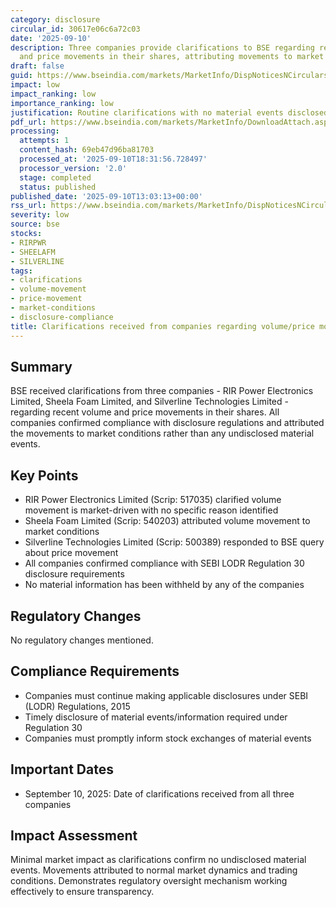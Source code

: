 ```yaml
---
category: disclosure
circular_id: 30617e06c6a72c03
date: '2025-09-10'
description: Three companies provide clarifications to BSE regarding recent volume
  and price movements in their shares, attributing movements to market conditions.
draft: false
guid: https://www.bseindia.com/markets/MarketInfo/DispNoticesNCirculars.aspx?Noticeid={3E9DEDB8-8782-4C31-9D6E-F027E95C11C3}&noticeno=20250910-52&dt=09/10/2025&icount=52&totcount=59&flag=0
impact: low
impact_ranking: low
importance_ranking: low
justification: Routine clarifications with no material events disclosed
pdf_url: https://www.bseindia.com/markets/MarketInfo/DownloadAttach.aspx?id=20250910-52&attachedId=929d7b65-2717-44fd-86c9-b0361ccad988
processing:
  attempts: 1
  content_hash: 69eb47d96ba81703
  processed_at: '2025-09-10T18:31:56.728497'
  processor_version: '2.0'
  stage: completed
  status: published
published_date: '2025-09-10T13:03:13+00:00'
rss_url: https://www.bseindia.com/markets/MarketInfo/DispNoticesNCirculars.aspx?Noticeid={3E9DEDB8-8782-4C31-9D6E-F027E95C11C3}&noticeno=20250910-52&dt=09/10/2025&icount=52&totcount=59&flag=0
severity: low
source: bse
stocks:
- RIRPWR
- SHEELAFM
- SILVERLINE
tags:
- clarifications
- volume-movement
- price-movement
- market-conditions
- disclosure-compliance
title: Clarifications received from companies regarding volume/price movements
---
```


## Summary

BSE received clarifications from three companies - RIR Power Electronics Limited, Sheela Foam Limited, and Silverline Technologies Limited - regarding recent volume and price movements in their shares. All companies confirmed compliance with disclosure regulations and attributed the movements to market conditions rather than any undisclosed material events.

## Key Points

- RIR Power Electronics Limited (Scrip: 517035) clarified volume movement is market-driven with no specific reason identified
- Sheela Foam Limited (Scrip: 540203) attributed volume movement to market conditions
- Silverline Technologies Limited (Scrip: 500389) responded to BSE query about price movement
- All companies confirmed compliance with SEBI LODR Regulation 30 disclosure requirements
- No material information has been withheld by any of the companies

## Regulatory Changes

No regulatory changes mentioned.

## Compliance Requirements

- Companies must continue making applicable disclosures under SEBI (LODR) Regulations, 2015
- Timely disclosure of material events/information required under Regulation 30
- Companies must promptly inform stock exchanges of material events

## Important Dates

- September 10, 2025: Date of clarifications received from all three companies

## Impact Assessment

Minimal market impact as clarifications confirm no undisclosed material events. Movements attributed to normal market dynamics and trading conditions. Demonstrates regulatory oversight mechanism working effectively to ensure transparency.
